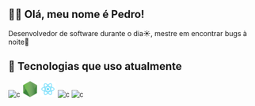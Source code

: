 ## 👋🏼 Olá, meu nome é Pedro!

Desenvolvedor de software durante o dia☀️, mestre em encontrar bugs à noite🌃


## 🚀 Tecnologias que uso atualmente

<div style="display: flex, flex-direction:row">
  <img height="32" src="https://cdn.iconscout.com/icon/free/png-512/free-typescript-3629120-3030260.png?f=webp&w=256" alt="c"/>
  <img height="32" src="https://raw.githubusercontent.com/github/explore/80688e429a7d4ef2fca1e82350fe8e3517d3494d/topics/nodejs/nodejs.png" alt="c"/>
  <img height="32" src="https://raw.githubusercontent.com/github/explore/80688e429a7d4ef2fca1e82350fe8e3517d3494d/topics/react/react.png" alt="c"/>
  <img height="32" src="https://cdn.iconscout.com/icon/free/png-512/free-python-2-226051.png?f=webp&w=256" alt="c"/>
  <img height="32" src="https://cdn.iconscout.com/icon/free/png-512/free-csharp-1-1175241.png?f=webp&w=256" alt="c"/>
</div>

